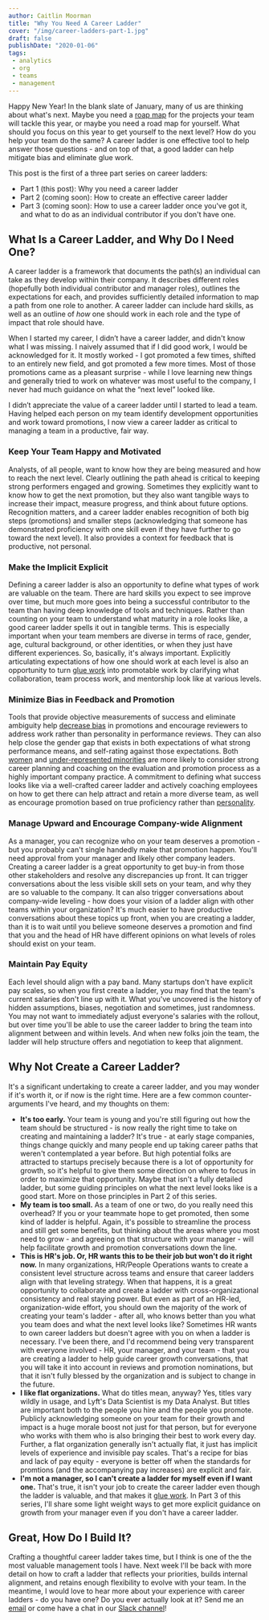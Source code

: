 ```yaml
---
author: Caitlin Moorman
title: "Why You Need A Career Ladder"
cover: "/img/career-ladders-part-1.jpg"
draft: false
publishDate: "2020-01-06"
tags:
 - analytics
 - org
 - teams
 - management
---
```


Happy New Year! In the blank slate of January, many of us are thinking about what's next. Maybe you need a [roap map](https://www.locallyoptimistic.com/post/roadmap/) for the projects your team will tackle this year, or maybe you need a road map for yourself. What should you focus on this year to get yourself to the next level? How do you help your team do the same? A career ladder is one effective tool to help answer those questions - and on top of that, a good ladder can help mitigate bias and eliminate glue work.

<!--more-->

This post is the first of a three part series on career ladders:

- Part 1 (this post): Why you need a career ladder
- Part 2 (coming soon): How to create an effective career ladder
- Part 3 (coming soon): How to use a career ladder once you've got it, and what to do as an individual contributor if you don't have one.

## What Is a Career Ladder, and Why Do I Need One?
A career ladder is a framework that documents the path(s) an individual can take as they develop within their company. It describes different roles (hopefully both individual contributor and manager roles), outlines the expectations for each, and provides sufficiently detailed information to map a path from one role to another. A career ladder can include hard skills, as well as an outline of *how* one should work in each role and the type of impact that role should have.

When I started my career, I didn’t have a career ladder, and didn't know what I was missing. I naively assumed that if I did good work, I would be acknowledged for it. It mostly worked - I got promoted a few times, shifted to an entirely new field, and got promoted a few more times. Most of those promotions came as a pleasant surprise - while I love learning new things and generally tried to work on whatever was most useful to the company, I never had much guidance on what the “next level” looked like.

I didn’t appreciate the value of a career ladder until I started to lead a team. Having helped each person on my team identify development opportunities and work toward promotions, I now view a career ladder as critical to managing a team in a productive, fair way.

### Keep Your Team Happy and Motivated
Analysts, of all people, want to know how they are being measured and how to reach the next level. Clearly outlining the path ahead is critical to keeping strong performers engaged and growing. Sometimes they explicitly want to know how to get the next promotion, but they also want tangible ways to increase their impact, measure progress, and think about future options. Recognition matters, and a career ladder enables recognition of both big steps (promotions) and smaller steps (acknowledging that someone has demonstrated proficiency with one skill even if they have further to go toward the next level). It also provides a context for feedback that is productive, not personal.

### Make the Implicit Explicit
Defining a career ladder is also an opportunity to define what types of work are valuable on the team. There are hard skills you expect to see improve over time, but much more goes into being a successful contributor to the team than having deep knowledge of tools and techniques. Rather than counting on your team to understand what maturity in a role looks like, a good career ladder spells it out in tangible terms. This is especially important when your team members are diverse in terms of race, gender, age, cultural background, or other identities, or when they just have different experiences. So, basically, it's always important. Explicitly articulating expectations of how one should work at each level is also an opportunity to turn [glue work](https://www.locallyoptimistic.com/post/glue-work/) into promotable work by clarifying what collaboration, team process work, and mentorship look like at various levels.

### Minimize Bias in Feedback and Promotion
Tools that provide objective measurements of success and eliminate ambiguity help [decrease bias](https://www.futurity.org/gender-inequality-small-wins-1636392/) in promotions and encourage reviewers to address work rather than personality in performance reviews. They can also help close the gender gap that exists in both expectations of what strong performance means, and self-rating against those expectations. Both [women](https://anitab.org/wp-content/uploads/2013/12/Climbing_the_Technical_Ladder.pdf) and [under-represented minorities](https://www.exponentialtalent.com/uploads/1/6/8/4/16841408/abi-obstacles-solutions-for-underrepresented-in-tech.pdf) are more likely to consider strong career planning and coaching on the evaluation and promotion process as a highly important company practice. A commitment to defining what success looks like via a well-crafted career ladder and actively coaching employees on how to get there can help attract and retain a more diverse team, as well as encourage promotion based on true proficiency rather than [personality](https://www.nytimes.com/2019/08/22/smarter-living/inclusivity-diversity-personality-assessements-myers-briggs.html).

### Manage Upward and Encourage Company-wide Alignment
As a manager, you can recognize who on your team deserves a promotion - but you probably can't single handedly make that promotion happen. You'll need approval from your manager and likely other company leaders. Creating a career ladder is a great opportunity to get buy-in from those other stakeholders and resolve any discrepancies up front. It can trigger conversations about the less visible skill sets on your team, and why they are so valuable to the company. It can also trigger conversations about company-wide leveling - how does your vision of a ladder align with other teams within your organization? It's much easier to have productive conversations about these topics up front, when you are creating a ladder, than it is to wait until you believe someone deserves a promotion and find that you and the head of HR have different opinions on what levels of roles should exist on your team.

### Maintain Pay Equity
Each level should align with a pay band. Many startups don't have explicit pay scales, so when you first create a ladder, you may find that the team's current salaries don't line up with it. What you've uncovered is the history of hidden assumptions, biases, negotiation and sometimes, just randomness. You may not want to immediately adjust everyone's salaries with the rollout, but over time you'll be able to use the career ladder to bring the team into alignment between and within levels. And when new folks join the team, the ladder will help structure offers and negotiation to keep that alignment.

## Why Not Create a Career Ladder?
It's a significant undertaking to create a career ladder, and you may wonder if it's worth it, or if now is the right time. Here are a few common counter-arguments I've heard, and my thoughts on them:

- **It's too early.** Your team is young and you're still figuring out how the team should be structured - is now really the right time to take on creating and maintaining a ladder? It's true - at early stage companies, things change quickly and many people end up taking career paths that weren't contemplated a year before. But high potential folks are attracted to startups precisely because there is a lot of opportunity for growth, so it's helpful to give them some direction on where to focus in order to maximize that opportunity. Maybe that isn't a fully detailed ladder, but some guiding principles on what the next level looks like is a good start. More on those principles in Part 2 of this series.
- **My team is too small.** As a team of one or two, do you really need this overhead? If you or your teammate hope to get promoted, then some kind of ladder is helpful. Again, it's possible to streamline the process and still get some benefits, but thinking about the areas where you most need to grow - and agreeing on that structure with your manager - will help facilitate growth and promotion conversations down the line.
- **This is HR's job. Or, HR wants this to be their job but won't do it right now.** In many organizations, HR/People Operations wants to create a consistent level structure across teams and ensure that career ladders align with that leveling strategy. When that happens, it is a great opportunity to collaborate and create a ladder with cross-organizational consistency and real staying power. But even as part of an HR-led, organization-wide effort, you should own the majority of the work of creating your team's ladder - after all, who knows better than you what you team does and what the next level looks like?
Sometimes HR wants to own career ladders but doesn't agree with you on when a ladder is necessary. I've been there, and I'd recommend being very transparent with everyone involved - HR, your manager, and your team - that you are creating a ladder to help guide career growth conversations, that you will take it into account in reviews and promotion nominations, but that it isn't fully blessed by the organization and is subject to change in the future.
- **I like flat organizations.** What do titles mean, anyway? Yes, titles vary wildly in usage, and Lyft's Data Scientist is my Data Analyst. But titles are important both to the people you hire and the people you promote. Publicly acknowledging someone on your team for their growth and impact is a huge morale boost not just for that person, but for everyone who works with them who is also bringing their best to work every day. Further, a flat organization generally isn't actually flat, it just has implicit levels of experience and invisible pay scales. That's a recipe for bias and lack of pay equity - everyone is better off when the standards for promtions (and the accompanying pay increases) are explicit and fair.
- **I'm not a manager, so I can't create a ladder for myself even if I want one.** That's true, it isn't your job to create the career ladder even though the ladder is valuable, and that makes it [glue work](https://www.locallyoptimistic.com/post/glue-work/). In Part 3 of this series, I'll share some light weight ways to get more explicit guidance on growth from your manager even if you don't have a career ladder.

## Great, How Do I Build It?
Crafting a thoughtful career ladder takes time, but I think is one of the the most valuable management tools I have. Next week I'll be back with more detail on how to craft a ladder that reflects your priorities, builds internal alignment, and retains enough flexibility to evolve with your team. In the meantime, I would love to hear more about your experience with career ladders - do you have one? Do you ever actually look at it? Send me an [email](mailto:caitlinmoorman@gmail.com) or come have a chat in our [Slack channel](https://www.locallyoptimistic.com/community/)!
